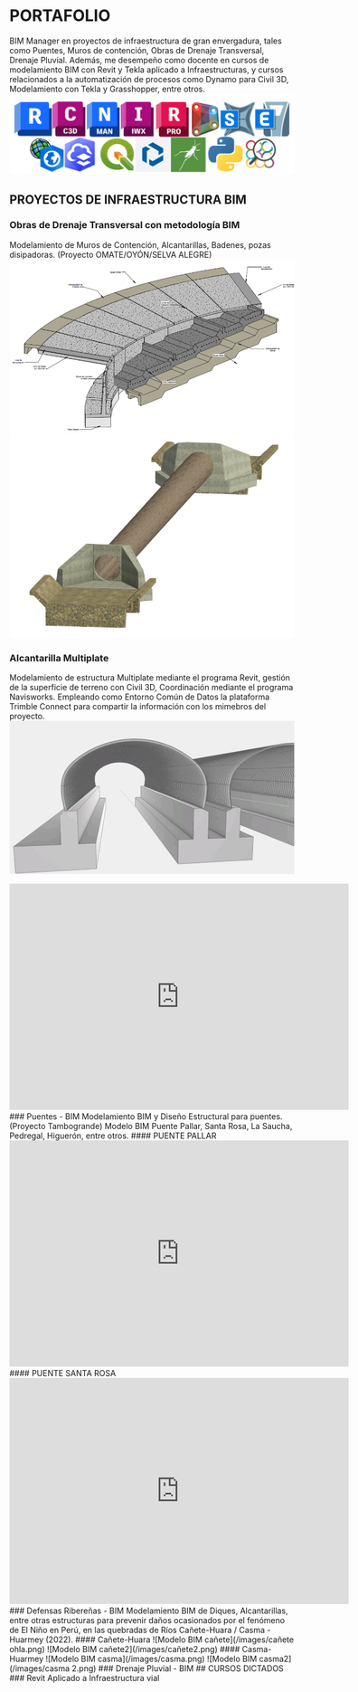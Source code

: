 # PORTAFOLIO 
BIM Manager en proyectos de infraestructura de gran envergadura, tales como Puentes, Muros de contención, Obras de Drenaje Transversal, Drenaje Pluvial. Además, me desempeño como docente en cursos de modelamiento BIM con Revit y Tekla aplicado a Infraestructuras, y cursos relacionados a la automatización de procesos como Dynamo para Civil 3D, Modelamiento con Tekla y Grasshopper, entre otros.
![Portada-Git-Hub.png](/images/PORTADA.png) 
## PROYECTOS DE INFRAESTRUCTURA BIM
### Obras de Drenaje Transversal con metodología BIM
Modelamiento de Muros de Contención, Alcantarillas, Badenes, pozas disipadoras. (Proyecto OMATE/OYÓN/SELVA ALEGRE)
![Modelo BIM de un Badén con muro de contención](/images/infraes.png) 
![Modelo BIM de drenaje transversal](/images/tmc3.png) 
### Alcantarilla Multiplate
Modelamiento de estructura Multiplate mediante el programa Revit, gestión de la superficie de terreno con Civil 3D, Coordinación mediante el programa Navisworks. Empleando como Entorno Común de Datos la plataforma Trimble Connect para compartir la información con los mimebros del proyecto.
![Modelo BIM en Trimble Connect](/images/TMC.jpg)
<iframe src="https://speckle.xyz/embed?stream=b0a9a15baf&commit=e10c0fd9c3" width="600" height="400" frameborder="0"></iframe>
### Puentes - BIM 
Modelamiento BIM y Diseño Estructural para puentes. (Proyecto Tambogrande)
Modelo BIM Puente Pallar, Santa Rosa, La Saucha, Pedregal, Higuerón, entre otros.
#### PUENTE PALLAR
<iframe src="https://speckle.xyz/embed?stream=b0a9a15baf&commit=4a8f63c47d" width="600" height="400" frameborder="0"></iframe>
#### PUENTE SANTA ROSA
<iframe src="https://speckle.xyz/embed?stream=b0a9a15baf&commit=6fa1f91f45" width="600" height="400" frameborder="0"></iframe>
### Defensas Ribereñas - BIM
Modelamiento BIM de Diques, Alcantarillas, entre otras estructuras para prevenir daños ocasionados por el fenómeno de El Niño en Perú, en las quebradas de Ríos Cañete-Huara / Casma - Huarmey (2022).
#### Cañete-Huara
![Modelo BIM cañete](/images/cañete ohla.png)
![Modelo BIM cañete2](/images/cañete2.png)
#### Casma-Huarmey
![Modelo BIM casma](/images/casma.png)
![Modelo BIM casma2](/images/casma 2.png)
### Drenaje Pluvial - BIM
## CURSOS DICTADOS
### Revit Aplicado a Infraestructura vial
